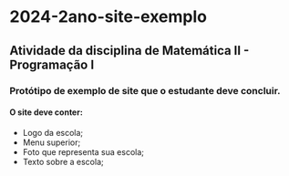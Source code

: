 # 2024-2ano-site-exemplo

## Atividade da disciplina de Matemática II -  Programação I

### Protótipo de exemplo de site que o estudante deve concluir.

#### O site deve conter:
- Logo da escola;
- Menu superior;
- Foto que representa sua escola;
- Texto sobre a escola;
  
